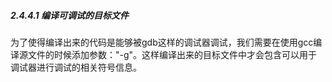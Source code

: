
##### 2.4.4.1 编译可调试的目标文件

为了使得编译出来的代码是能够被gdb这样的调试器调试，我们需要在使用gcc编译源文件的时候添加参数："-g"。这样编译出来的目标文件中才会包含可以用于调试器进行调试的相关符号信息。
